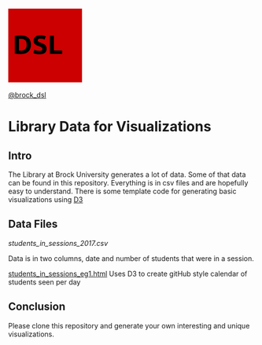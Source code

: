 ![DSL Logo](dsl_logo.png) 

[@brock_dsl](https://twitter.com/brock_dsl)


# Library Data for Visualizations

## Intro

The Library at Brock University generates a lot of data. Some of that data can be found in this repository. Everything is in csv files and are hopefully easy to understand. There is some template code for generating basic visualizations using [D3](https://d3js.org/)

## Data Files

_students_in_sessions_2017.csv_

Data is in two columns, date and number of students that were in a session.

[students_in_sessions_eg1.html](students_in_sessions_eg1.html)
Uses D3 to create gitHub style calendar of students seen per day




## Conclusion

Please clone this repository and generate your own interesting and unique visualizations.
